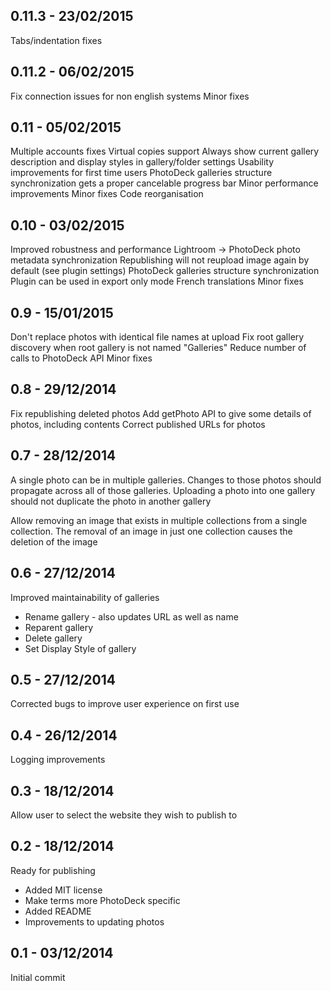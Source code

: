 0.11.3 - 23/02/2015
-------------------
Tabs/indentation fixes

0.11.2 - 06/02/2015
-------------------
Fix connection issues for non english systems
Minor fixes


0.11 - 05/02/2015
-----------------
Multiple accounts fixes
Virtual copies support
Always show current gallery description and display styles in gallery/folder settings
Usability improvements for first time users
PhotoDeck galleries structure synchronization gets a proper cancelable progress bar
Minor performance improvements
Minor fixes
Code reorganisation

0.10 - 03/02/2015
-----------------
Improved robustness and performance
Lightroom -> PhotoDeck photo metadata synchronization
Republishing will not reupload image again by default (see plugin settings)
PhotoDeck galleries structure synchronization
Plugin can be used in export only mode
French translations
Minor fixes

0.9 - 15/01/2015
----------------
Don't replace photos with identical file names at upload
Fix root gallery discovery when root gallery is not named "Galleries"
Reduce number of calls to PhotoDeck API
Minor fixes

0.8 - 29/12/2014
----------------
Fix republishing deleted photos
Add getPhoto API to give some details of photos, including contents
Correct published URLs for photos

0.7 - 28/12/2014
----------------
A single photo can be in multiple galleries. Changes to those photos should propagate
across all of those galleries. Uploading a photo into one gallery should not duplicate
the photo in another gallery

Allow removing an image that exists in multiple collections from a single collection.
The removal of an image in just one collection causes the deletion of the image

0.6 - 27/12/2014
----------------
Improved maintainability of galleries
- Rename gallery - also updates URL as well as name
- Reparent gallery
- Delete gallery
- Set Display Style of gallery

0.5 - 27/12/2014
----------------
Corrected bugs to improve user experience on first use

0.4 - 26/12/2014
----------------
Logging improvements

0.3 - 18/12/2014
----------------
Allow user to select the website they wish to publish to

0.2 - 18/12/2014
----------------
Ready for publishing
- Added MIT license
- Make terms more PhotoDeck specific
- Added README
- Improvements to updating photos

0.1 - 03/12/2014
----------------
Initial commit
